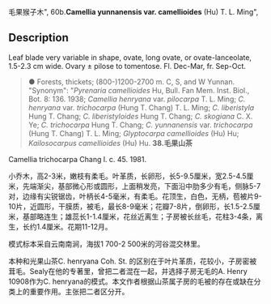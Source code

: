毛果猴子木",
60b.**Camellia yunnanensis var. camellioides** (Hu) T. L. Ming",

## Description
Leaf blade very variable in shape, ovate, long ovate, or ovate-lanceolate, 1.5-2.3 cm wide. Ovary ± pilose to tomentose. Fl. Dec-Mar, fr. Sep-Oct.

> ●  Forests, thickets; (800-)1200-2700 m. C, S, and W Yunnan.
  "Synonym": "*Pyrenaria camellioides* Hu, Bull. Fan Mem. Inst. Biol., Bot. 8: 136. 1938; *Camellia henryana* var. *pilocarpa* T. L. Ming; *C. henryana* var. *trichocarpa* (Hung T. Chang) T. L. Ming; *C. liberistyla* Hung T. Chang; *C. liberistyloides* Hung T. Chang; *C. skogiana* C. X. Ye; *C. trichocarpa* Hung T. Chang; *C. yunnanensis* var. *trichocarpa* (Hung T. Chang) T. L. Ming; *Glyptocarpa camellioides* (Hu) Hu; *Kailosocarpus camellioides* (Hu) Hu.
**38.毛果山茶**

Camellia trichocarpa Chang l. c. 45. 1981.

小乔木，高2-3米，嫩枝有柔毛。叶革质，长卵形，长5-9.5厘米，宽2.5-4.5厘米，先端渐尖，基部微心形或圆形，上面稍发亮，下面沿中肋多少有毛，侧脉5-7对，边缘有尖锐锯齿，叶柄长4-5毫米，有柔毛。花顶生，白色，无柄，苞被片9-10片，近圆形，干膜质，被毛，最长8-9毫米；花瓣7-8片，倒卵形，长1.5-2.5厘米，基部略连生；雄蕊长1-1.4厘米，花丝近离生；子房被长丝毛，花柱3-4条，离生，长约1.4厘米。花期11-12月。

模式标本采自云南南涧，海拔1 700-2 500米的河谷混交林里。

本种和光果山茶C. henryana Coh. St. 的区别在于叶片革质，花较小，子房密被茸毛。Sealy在他的专著里，曾把二者混在一起，并选择子房无毛的A. Henry 10908作为C. henryana的模式。本文作者根据山茶属子房的毛被的存在或缺在分类上的重要作用。主张把二者区分开。
